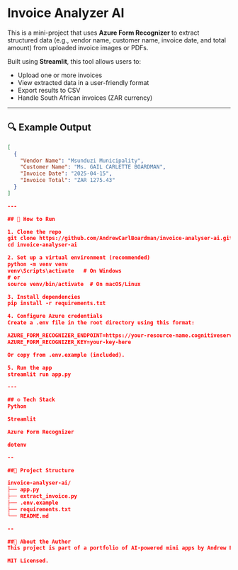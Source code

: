 # Invoice Analyzer AI

This is a mini-project that uses **Azure Form Recognizer** to extract structured data (e.g., vendor name, customer name, invoice date, and total amount) from uploaded invoice images or PDFs.

Built using **Streamlit**, this tool allows users to:
- Upload one or more invoices
- View extracted data in a user-friendly format
- Export results to CSV
- Handle South African invoices (ZAR currency)

---

## 🔍 Example Output

```json
[
  {
    "Vendor Name": "Msunduzi Municipality",
    "Customer Name": "Ms. GAIL CARLETTE BOARDMAN",
    "Invoice Date": "2025-04-15",
    "Invoice Total": "ZAR 1275.43"
  }
]

---

## 🚀 How to Run

1. Clone the repo
git clone https://github.com/AndrewCarlBoardman/invoice-analyser-ai.git
cd invoice-analyser-ai

2. Set up a virtual environment (recommended)
python -m venv venv
venv\Scripts\activate   # On Windows
# or
source venv/bin/activate  # On macOS/Linux

3. Install dependencies
pip install -r requirements.txt

4. Configure Azure credentials
Create a .env file in the root directory using this format:

AZURE_FORM_RECOGNIZER_ENDPOINT=https://your-resource-name.cognitiveservices.azure.com/
AZURE_FORM_RECOGNIZER_KEY=your-key-here

Or copy from .env.example (included).

5. Run the app
streamlit run app.py

---

## ⚙️ Tech Stack
Python

Streamlit

Azure Form Recognizer

dotenv

--

##📁 Project Structure

invoice-analyser-ai/
├── app.py
├── extract_invoice.py
├── .env.example
├── requirements.txt
└── README.md

--

##🧠 About the Author
This project is part of a portfolio of AI-powered mini apps by Andrew Boardman to demonstrate real-world use of AI and automation.

MIT Licensed.

